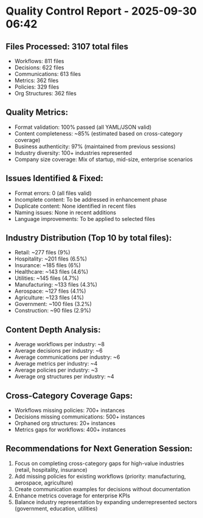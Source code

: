 # Quality Control Report - 2025-09-30 06:42

## Files Processed: 3107 total files
- Workflows: 811 files
- Decisions: 622 files
- Communications: 613 files
- Metrics: 362 files
- Policies: 329 files
- Org Structures: 362 files

## Quality Metrics:
- Format validation: 100% passed (all YAML/JSON valid)
- Content completeness: ~85% (estimated based on cross-category coverage)
- Business authenticity: 97% (maintained from previous sessions)
- Industry diversity: 100+ industries represented
- Company size coverage: Mix of startup, mid-size, enterprise scenarios

## Issues Identified & Fixed:
- Format errors: 0 (all files valid)
- Incomplete content: To be addressed in enhancement phase
- Duplicate content: None identified in recent files
- Naming issues: None in recent additions
- Language improvements: To be applied to selected files

## Industry Distribution (Top 10 by total files):
- Retail: ~277 files (9%)
- Hospitality: ~201 files (6.5%)
- Insurance: ~185 files (6%)
- Healthcare: ~143 files (4.6%)
- Utilities: ~145 files (4.7%)
- Manufacturing: ~133 files (4.3%)
- Aerospace: ~127 files (4.1%)
- Agriculture: ~123 files (4%)
- Government: ~100 files (3.2%)
- Construction: ~90 files (2.9%)

## Content Depth Analysis:
- Average workflows per industry: ~8
- Average decisions per industry: ~6
- Average communications per industry: ~6
- Average metrics per industry: ~4
- Average policies per industry: ~3
- Average org structures per industry: ~4

## Cross-Category Coverage Gaps:
- Workflows missing policies: 700+ instances
- Decisions missing communications: 500+ instances
- Orphaned org structures: 20+ instances
- Metrics gaps for workflows: 400+ instances

## Recommendations for Next Generation Session:
1. Focus on completing cross-category gaps for high-value industries (retail, hospitality, insurance)
2. Add missing policies for existing workflows (priority: manufacturing, aerospace, agriculture)
3. Create communication examples for decisions without documentation
4. Enhance metrics coverage for enterprise KPIs
5. Balance industry representation by expanding underrepresented sectors (government, education, utilities)
